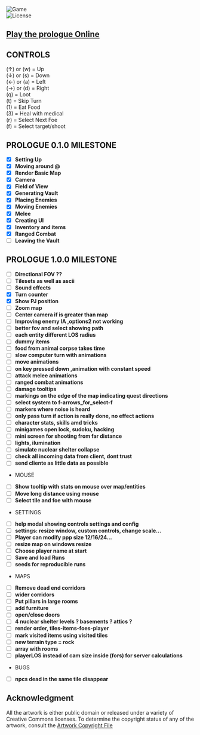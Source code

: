 ![Game](https://img.shields.io/badge/Prologue-0.0.11-orange.svg)  
![License](https://img.shields.io/badge/license-%20GNU%20AGPLv3%20-brightgreen)

## **[Play the prologue Online](https://prologue.roguelike.online)**  

## CONTROLS 

(&uarr;) or (w) = Up  
(&darr;) or (s) = Down  
(&larr;) or (a) = Left  
(&rarr;) or (d) = Right  
(q) = Loot  
(t) = Skip Turn  
(1) = Eat Food  
(3) = Heal with medical  
(r) = Select Next Foe  
(f) = Select target/shoot  

## PROLOGUE 0.1.0 MILESTONE 

- [X] **Setting Up**  
- [X] **Moving around @**  
- [X] **Render Basic Map**   
- [X] **Camera**  
- [X] **Field of View**  
- [X] **Generating Vault**  
- [X] **Placing Enemies**  
- [X] **Moving Enemies**  
- [X] **Melee**  
- [X] **Creating UI**  
- [X] **Inventory and items**  
- [X] **Ranged Combat**  
- [ ] **Leaving the Vault**  

## PROLOGUE 1.0.0 MILESTONE 

- [ ] **Directional FOV ??**  
- [ ] **Tilesets as well as ascii**  
- [ ] **Sound effects**  
- [X] **Turn counter**  
- [X] **Show PJ position**  
- [ ] **Zoom map**  
- [ ] **Center camera if is greater than map**  
- [ ] **Improving enemy IA ,options2 not working**  
- [ ] **better fov and select showing path**  
- [ ] **each entity different LOS radius**  
- [ ] **dummy items**  
- [ ] **food from animal corpse takes time**  
- [ ] **slow computer turn with animations**  
- [ ] **move animations**  
- [ ] **on key pressed down ,animation with constant speed**  
- [ ] **attack melee animations**  
- [ ] **ranged combat animations**  
- [ ] **damage tooltips**  
- [ ] **markings on the edge of the map indicating quest directions**  
- [ ] **select system to f-arrows_for_select-f**  
- [ ] **markers where noise is heard**  
- [ ] **only pass turn if action is really done, no effect actions**  
- [ ] **character stats, skills amd tricks**  
- [ ] **minigames open lock, sudoku, hacking**  
- [ ] **mini screen for shooting from far distance**  
- [ ] **lights, ilumination**  
- [ ] **simulate nuclear shelter collapse**  
- [ ] **check all incoming data from client, dont trust**  
- [ ] **send cliente as little data as possible**  
- MOUSE  
- [ ] **Show tooltip with stats on mouse over map/entities**  
- [ ] **Move long distance using mouse**   
- [ ] **Select tile and foe with mouse**  
- SETTINGS  
- [ ] **help modal showing controls settings and config**  
- [ ] **settings: resize window, custom controls, change scale...**  
- [ ] **Player can modify ppp size 12/16/24...**  
- [ ] **resize map on windows resize**  
- [ ] **Choose player name at start**  
- [ ] **Save and load Runs**  
- [ ] **seeds for reproducible runs**  
- MAPS  
- [ ] **Remove dead end corridors**  
- [ ] **wider corridors**  
- [ ] **Put pillars in large rooms**  
- [ ] **add furniture**  
- [ ] **open/close doors**  
- [ ] **4 nuclear shelter levels ? basements ? attics ?**  
- [ ] **render order, tiles-items-foes-player**  
- [ ] **mark visited items using visited tiles**   
- [ ] **new terrain type = rock**  
- [ ] **array with rooms**  
- [ ] **playerLOS instead of cam size inside (fors) for server calculations**  
- BUGS   
- [ ] **npcs dead in the same tile disappear**  

## **Acknowledgment**

All the artwork is either public domain or released under a variety of Creative Commons licenses. To determine the copyright status of any of the artwork, consult the [Artwork Copyright File](https://github.com/jolav/roguelike-online/blob/main/artwork.txt)

